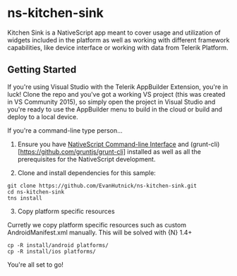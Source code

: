 # ns-kitchen-sink

Kitchen Sink is a NativeScript app meant to cover usage and utilization of widgets included in the platform as well as working with different framework capabilities, like device interface or working with data from Telerik Platform.

## Getting Started

If you're using Visual Studio with the Telerik AppBuilder Extension, you're in luck!  Clone the repo and you've got a working VS project (this was created in VS Community 2015), so simply open the project in Visual Studio and you're ready to use the AppBuilder menu to build in the cloud or build and deploy to a local device.

If you're a command-line type person...

1. Ensure you have [NativeScript Command-line Interface](https://www.npmjs.com/package/nativescript) and (grunt-cli)[https://github.com/gruntjs/grunt-cli] installed as well as all the prerequisites for the NativeScript development.

2. Clone and install dependencies for this sample:
```
git clone https://github.com/EvanHutnick/ns-kitchen-sink.git
cd ns-kitchen-sink
tns install
```

3. Copy platform specific resources
  
  Curretly we copy platform specific resources such as custom AndroidManifest.xml manually. 
  This will be solved with {N} 1.4+   
  
  ```
  cp -R install/android platforms/
  cp -R install/ios platforms/
  ```
  
  You're all set to go!  
